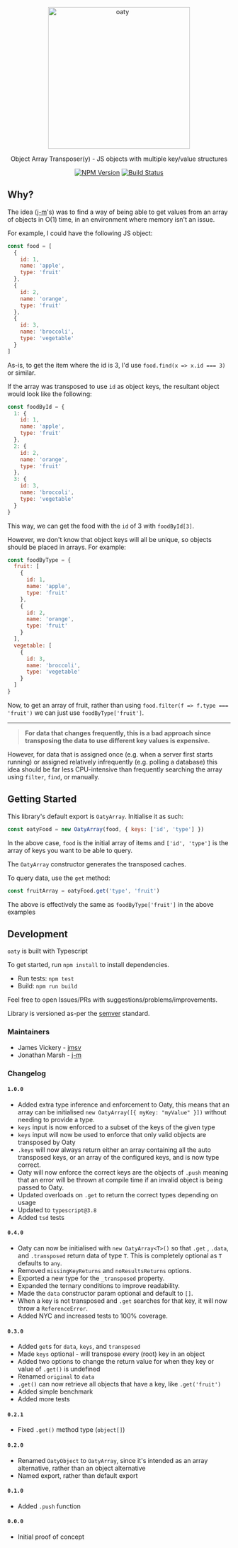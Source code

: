 <p align="center">
  <img width=320 src="https://repository-images.githubusercontent.com/184661355/24a79180-7409-11e9-8155-1e30fa6df50a" alt="oaty" />
</p>
<p align="center">
  Object Array Transposer(y) - JS objects with multiple key/value structures
</p>
<p align="center">
  <a href="https://npmjs.org/package/oaty"><img src="https://img.shields.io/npm/v/oaty.svg" alt="NPM Version"></a>
  <a href="https://travis-ci.org/jmsv/oaty"><img src="https://travis-ci.org/jmsv/oaty.svg?branch=master" alt="Build Status"></a>
</p>

## Why?

The idea ([j-m](https://github.com/j-m)'s) was to find a way of being able to get values from an array of objects in O(1) time, in an environment where memory isn't an issue.

For example, I could have the following JS object:

```javascript
const food = [
  {
    id: 1,
    name: 'apple',
    type: 'fruit'
  },
  {
    id: 2,
    name: 'orange',
    type: 'fruit'
  },
  {
    id: 3,
    name: 'broccoli',
    type: 'vegetable'
  }
]
```

As-is, to get the item where the id is 3, I'd use `food.find(x => x.id === 3)` or similar.

If the array was transposed to use `id` as object keys, the resultant object would look like the following:

```javascript
const foodById = {
  1: {
    id: 1,
    name: 'apple',
    type: 'fruit'
  },
  2: {
    id: 2,
    name: 'orange',
    type: 'fruit'
  },
  3: {
    id: 3,
    name: 'broccoli',
    type: 'vegetable'
  }
}
```

This way, we can get the food with the `id` of 3 with `foodById[3]`.

However, we don't know that object keys will all be unique, so objects should be placed in arrays. For example:

```javascript
const foodByType = {
  fruit: [
    {
      id: 1,
      name: 'apple',
      type: 'fruit'
    },
    {
      id: 2,
      name: 'orange',
      type: 'fruit'
    }
  ],
  vegetable: [
    {
      id: 3,
      name: 'broccoli',
      type: 'vegetable'
    }
  ]
}
```

Now, to get an array of fruit, rather than using `food.filter(f => f.type === 'fruit')` we can just use `foodByType['fruit']`.

---

> **For data that changes frequently, this is a bad approach since transposing the data to use different key values is expensive.**

However, for data that is assigned once (e.g. when a server first starts running) or assigned relatively infrequently (e.g. polling a database) this idea should be far less CPU-intensive than frequently searching the array using `filter`, `find`, or manually.

## Getting Started

This library's default export is `OatyArray`. Initialise it as such:

```javascript
const oatyFood = new OatyArray(food, { keys: ['id', 'type'] })
```

In the above case, `food` is the initial array of items and `['id', 'type']` is the array of keys you want to be able to query.

The `OatyArray` constructor generates the transposed caches.

To query data, use the `get` method:

```javascript
const fruitArray = oatyFood.get('type', 'fruit')
```

The above is effectively the same as `foodByType['fruit']` in the above examples

## Development

`oaty` is built with Typescript

To get started, run `npm install` to install dependencies.

- Run tests: `npm test`
- Build: `npm run build`

Feel free to open Issues/PRs with suggestions/problems/improvements.

Library is versioned as-per the [semver](https://semver.org) standard.

### Maintainers

- James Vickery - [jmsv](https://github.com/jmsv)
- Jonathan Marsh - [j-m](https://github.com/j-m)

### Changelog

#### `1.0.0`

- Added extra type inference and enforcement to Oaty, this means that an array can be initialised `new OatyArray([{ myKey: "myValue" }])` without needing to provide a type.
- `keys` input is now enforced to a subset of the keys of the given type
- `keys` input will now be used to enforce that only valid objects are transposed by Oaty
- `.keys` will now always return either an array containing all the auto transposed keys, or an array of the configured keys, and is now type correct.
- Oaty will now enforce the correct keys are the objects of `.push` meaning that an error will be thrown at compile time if an invalid object is being passed to Oaty.
- Updated overloads on `.get` to return the correct types depending on usage
- Updated to `typescript@3.8`
- Added `tsd` tests

#### `0.4.0`

- Oaty can now be initialised with `new OatyArray<T>()` so that `.get` , `.data`, and `.transposed` return data of type `T`. This is completely optional as `T` defaults to `any`.
- Removed `missingKeyReturns` and `noResultsReturns` options.
- Exported a new type for the `_transposed` property.
- Expanded the ternary conditions to improve readability.
- Made the `data` constructor param optional and default to `[]`.
- When a key is not transposed and `.get` searches for that key, it will now throw a `ReferenceError`.
- Added NYC and increased tests to 100% coverage.

#### `0.3.0`

- Added `get`s for `data`, `keys`, and `transposed`
- Made `keys` optional - will transpose every (root) key in an object
- Added two options to change the return value for when they key or value of `.get()` is undefined
- Renamed `original` to `data`
- `.get()` can now retrieve all objects that have a key, like `.get('fruit')`
- Added simple benchmark
- Added more tests

#### `0.2.1`

- Fixed `.get()` method type (`object[]`)

#### `0.2.0`

- Renamed `OatyObject` to `OatyArray`, since it's intended as an array alternative, rather than an object alternative
- Named export, rather than default export

#### `0.1.0`

- Added `.push` function

#### `0.0.0`

- Initial proof of concept
